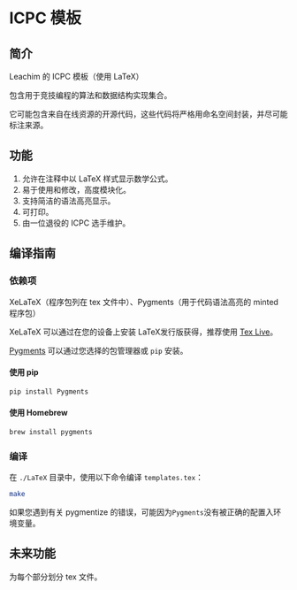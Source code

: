 # ICPC 模板

## 简介

Leachim 的 ICPC 模板（使用 LaTeX）

包含用于竞技编程的算法和数据结构实现集合。

它可能包含来自在线资源的开源代码，这些代码将严格用命名空间封装，并尽可能标注来源。

## 功能

1. 允许在注释中以 LaTeX 样式显示数学公式。
2. 易于使用和修改，高度模块化。
3. 支持简洁的语法高亮显示。
4. 可打印。
5. 由一位退役的 ICPC 选手维护。

## 编译指南

### 依赖项

XeLaTeX（程序包列在 tex 文件中）、Pygments（用于代码语法高亮的 minted 程序包）

XeLaTeX 可以通过在您的设备上安装 LaTeX发行版获得，推荐使用 [Tex Live](https://www.tug.org/texlive/)。

[Pygments](https://pygments.org/) 可以通过您选择的包管理器或 `pip` 安装。

#### 使用 pip

```bash
pip install Pygments
```

#### 使用 Homebrew

```bash
brew install pygments
```

### 编译

在 `./LaTeX` 目录中，使用以下命令编译 `templates.tex`：

```bash
make
```
如果您遇到有关 pygmentize 的错误，可能因为`Pygments`没有被正确的配置入环境变量。

## 未来功能

为每个部分划分 tex 文件。
